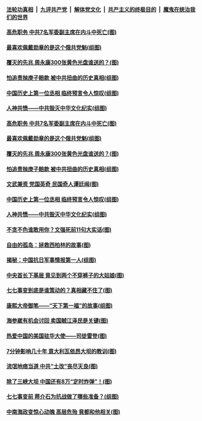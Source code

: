 

####  [法轮功真相](../../../../basic/blob/master/README.md?t=07100902) &nbsp;|&nbsp; [九评共产党](../../../../9ping.md/blob/master/README.md?t=07100902) &nbsp;|&nbsp; [解体党文化](../../../../jtdwh.md/blob/master/README.md?t=07100902)  &nbsp;|&nbsp; [共产主义的终极目的](../../../../gczydzjmd.md/blob/master/README.md?t=07100902) &nbsp;|&nbsp; [魔鬼在统治我们的世界](../../../../mgztzwmdsj.md/blob/master/README.md?t=07100902) 

#### [高危职务 中共7名军委副主席在内斗中死亡(图)](../pages/p6/937966.md?t=07100902) 

#### [最喜欢佩戴勋章的是这个俄共党魁(组图)](../pages/p6/938666.md?t=07100902) 

#### [覆灭的先兆 周永康300张黄色光盘谁送的？(图)](../pages/p6/938537.md?t=07100902) 

#### [怕追责抛庚子赔款 被中共扭曲的历史真相(组图)](../pages/p6/938779.md?t=07100902) 

#### [中国历史上第一位丞相 临终预言令人惊叹(组图)](../pages/p6/938665.md?t=07100902) 

#### [人神共愤——中共毁灭中华文化纪实(组图)](../pages/p6/938791.md?t=07100902) 

#### [高危职务 中共7名军委副主席在内斗中死亡(图)](../pages/p6/937966.md?t=07100902) 

#### [最喜欢佩戴勋章的是这个俄共党魁(组图)](../pages/p6/938666.md?t=07100902) 

#### [覆灭的先兆 周永康300张黄色光盘谁送的？(图)](../pages/p6/938537.md?t=07100902) 

#### [怕追责抛庚子赔款 被中共扭曲的历史真相(组图)](../pages/p6/938779.md?t=07100902) 

#### [文武兼资 党国英奇 民国奇人谭廷闿(图)](../pages/p6/938512.md?t=07100902) 

#### [中国历史上第一位丞相 临终预言令人惊叹(组图)](../pages/p6/938665.md?t=07100902) 

#### [人神共愤——中共毁灭中华文化纪实(组图)](../pages/p6/938791.md?t=07100902) 

#### [不贪不色谁敢用你？文强死前11句大实话(图)](../pages/p6/938533.md?t=07100902) 

#### [自由的孤岛：拯救西柏林的故事(图)](../pages/p6/938683.md?t=07100902) 

#### [揭秘：中国抗日军事情报第一人(组图)](../pages/p6/938662.md?t=07100902) 

#### [中央首长下基层 竟见到两个不穿裤子的大姑娘(图)](../pages/p6/937961.md?t=07100902) 

#### [七七事变到底是谁策动的？真相藏不住了(图)](../pages/p6/918522.md?t=07100902) 

#### [康熙大帝御笔——“天下第一福”的故事(组图)](../pages/p6/938350.md?t=07100902) 

#### [海参崴有机会讨回 卖国贼江泽民是关键(图)](../pages/p6/938782.md?t=07100902) 

#### [热爱中国的美国驻华大使——司徒雷登(图)](../pages/p6/934961.md?t=07100902) 

#### [7分钟影响几十年 意大利瓦依昂大坝的教训(图)](../pages/p6/937542.md?t=07100902) 

#### [流氓地痞当道 中共“土改”丧尽天良(图)](../pages/p6/937896.md?t=07100902) 

#### [除了三峡大坝 中国还有8万“定时炸弹”！(图)](../pages/p6/937540.md?t=07100902) 

#### [七七事变前 蒋介石为抗战做了哪些准备？(组图)](../pages/p6/938219.md?t=07100902) 

#### [中南海政变惊心动魄 高层危殆 竟都和他相关(图)](../pages/p6/937814.md?t=07100902) 

